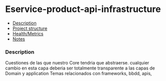 # Eservice-product-api-infrastructure

- [Description](#Description)
- [Project structure](#Project-structure)
- [Health/Metrics](#Metrics)
- [Notes](#Notes)

### Description
Cuestiones de las que nuestro Core tendria que abstraerse. cualquier cambio en esta capa deberia ser totalmente transparente a las capas de Domain y application 
Temas relacionados con frameworks, bbdd, apis,